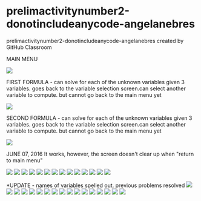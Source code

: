 # prelimactivitynumber2-donotincludeanycode-angelanebres
prelimactivitynumber2-donotincludeanycode-angelanebres created by GitHub Classroom

MAIN MENU

![](s3.PNG)

FIRST FORMULA - can solve for each of the unknown variables given 3 variables. goes back to the variable selection screen.can select 
another variable to compute. but cannot go back to the main menu yet

![](s1.PNG)

SECOND FORMULA - can solve for each of the unknown variables given 3 variables. goes back to the variable selection screen.can select 
another variable to compute. but cannot go back to the main menu yet

![](s2.PNG)


JUNE 07, 2016
  It works, however, the screen doesn't clear up when "return to main menu"
  
![](1.PNG)
![](a.PNG)
![](b.PNG)
![](c.PNG)
![](d.PNG)
![](e.PNG)
![](f.PNG)
![](g.PNG)
![](h.PNG)
![](i.PNG)
![](j.PNG)
![](k.PNG)
![](l.PNG)
![](m.PNG)

*UPDATE - names of variables spelled out. previous problems resolved
![](main.JPG)
![](m1.jpg)
![](m2.jpg)
![](1.jpg)
![](1a.jpg)
![](1b.jpg)
![](1c.jpg)
![](1d.jpg)
![](1e.jpg)
![](1f.jpg)
![](2.jpg)
![](2a.jpg)
![](2b.jpg)
![](2c.jpg)
![](2d.jpg)
![](2e.jpg)
![](2f.jpg)


